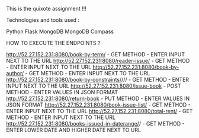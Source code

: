 This is the quixote assignment !!!


Technologies and tools used :

Python 
Flask
MongoDB
MongoDB Compass 



HOW TO EXECUTE THE ENDPOINTS ?

http://52.27.152.231:8080/book-by-term/<term> - GET METHOD - ENTER INPUT NEXT TO THE URL
http://52.27.152.231:8080/reader-issue/<lender> - GET METHOD - ENTER INPUT NEXT TO THE URL
http://52.27.152.231:8080/book-by-author/<authorname> - GET METHOD - ENTER INPUT NEXT TO THE URL
http://52.27.152.231:8080/book-by-constraints/<term>/<category>/<low>/<high> - GET METHOD - ENTER INPUT NEXT TO THE URL
http://52.27.152.231:8080/issue-book - POST METHOD - ENTER VALUES IN JSON FORMAT 
http://52.27.152.231:8080/return-book - PUT METHOD - ENTER VALUES IN JSON FORMAT
http://52.27.152.231:8080/book-issue-list/<bookname> - GET METHOD - ENTER INPUT NEXT TO THE URL
http://52.27.152.231:8080/total-rent/<bookname> - GET METHOD - ENTER INPUT NEXT TO THE URL
http://52.27.152.231:8080/books-issued-in-daterange/<ldate>/<hdate> - GET METHOD - ENTER LOWER DATE AND HIGHER DATE NEXT TO URL